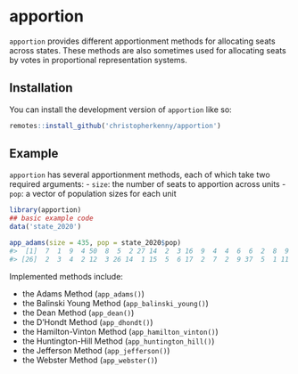 
<!-- README.md is generated from README.Rmd. Please edit that file -->

# apportion

<!-- badges: start -->
<!-- badges: end -->

`apportion` provides different apportionment methods for allocating
seats across states. These methods are also sometimes used for
allocating seats by votes in proportional representation systems.

## Installation

You can install the development version of `apportion` like so:

``` r
remotes::install_github('christopherkenny/apportion')
```

## Example

`apportion` has several apportionment methods, each of which take two
required arguments: - `size`: the number of seats to apportion across
units - `pop`: a vector of population sizes for each unit

``` r
library(apportion)
## basic example code
data('state_2020')

app_adams(size = 435, pop = state_2020$pop)
#>  [1]  7  1  9  4 50  8  5  2 27 14  2  3 16  9  4  4  6  6  2  8  9 13  8  4  8
#> [26]  2  3  4  2 12  3 26 14  1 15  5  6 17  2  7  2  9 37  5  1 11 10  3  8  1
```

Implemented methods include:

- the Adams Method (`app_adams()`)
- the Balinski Young Method (`app_balinski_young()`)
- the Dean Method (`app_dean()`)
- the D’Hondt Method (`app_dhondt()`)
- the Hamilton-Vinton Method (`app_hamilton_vinton()`)
- the Huntington-Hill Method (`app_huntington_hill()`)
- the Jefferson Method (`app_jefferson()`)
- the Webster Method (`app_webster()`)
